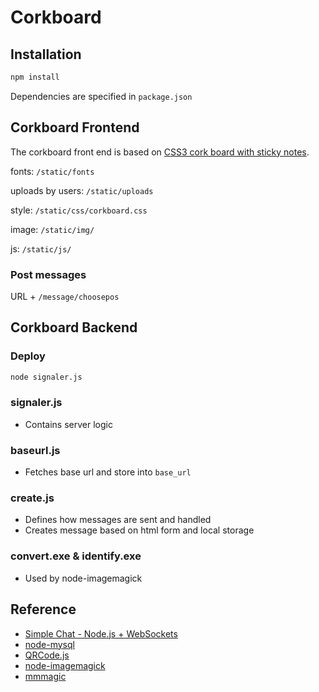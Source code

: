 Corkboard
=========

Installation
---
```bash
npm install
```

Dependencies are specified in `package.json`

Corkboard Frontend
---
The corkboard front end is based on [CSS3 cork board with sticky notes](https://geeksretreat.wordpress.com/2013/09/04/css3-cork-board-with-sticky-notes/).

fonts: `/static/fonts`

uploads by users: `/static/uploads`

style: `/static/css/corkboard.css`

image: `/static/img/`

js: `/static/js/`

### Post messages
URL + `/message/choosepos`


Corkboard Backend
---
### Deploy
```bash
node signaler.js
```

### signaler.js
 * Contains server logic

### baseurl.js
 * Fetches base url and store into `base_url`

### create.js
 * Defines how messages are sent and handled
 * Creates message based on html form and local storage

### convert.exe & identify.exe 
 * Used by node-imagemagick
 
Reference
---
 * [Simple Chat - Node.js + WebSockets](http://tech.pro/tutorial/1097/simple-chat-nodejs-plus-websockets)
 * [node-mysql](https://github.com/felixge/node-mysql)
 * [QRCode.js](http://davidshimjs.github.io/qrcodejs/)
 * [node-imagemagick](https://github.com/rsms/node-imagemagick)
 * [mmmagic](https://www.npmjs.org/package/mmmagic)